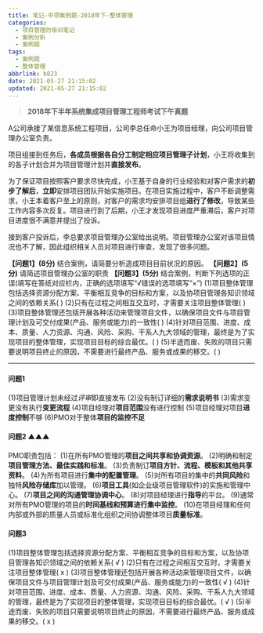 ```yaml
---
title: 笔记-中项案例题-2018年下-整体管理
categories:
  - 项目管理的培训笔记
  - 案例分析
  - 案例题
tags:
  - 案例题
  - 整体管理
abbrlink: b823
date: 2021-05-27 21:15:02
updated: 2021-05-27 21:15:02
---
```


> **2018年下半年系统集成项目管理工程师考试下午真题**

A公司承接了某信息系统工程项目，公司李总任命小王为项目经理，向公司项目管理办公室负责。

项目组接到任务后，**各成员根据各自分工制定相应项目管理子计划**，小王将收集到的各子计划合并为项目管理计划并**直接发布**。

为了保证项目按照客户要求尽快完成，小王基于自身的行业经验和对客户需求的**初步了解后**，**立即**安排项目团队开始实施项目。在项目实施过程中，客户不断调整需求，小王本着客户至上的原则，对客户的需求均安排项目组**进行了修改**，导致某些工作内容多次反复。项目进行到了后期，小王才发现项目进度严重滞后，客户对项目进度很不满意并提出了投诉。

接到客户投诉后，李总要求项目管理办公室给出说明。项目管理办公室对该项目情况也不了解，因此组织相关人员对项目进行审查，发现了很多问题。

**【问题1】(8分)**
结合案例，请简要分析造成项目目前状况的原因。
**【问题2】(5分)**
请简述项目管理办公室的职责
**【问题3】(5分)**
结合案例，判断下列选项的正误(填写在答纸对应栏内，正确的选项填写“√错误的选项填写“×”)
(1)项目整体管理包括选择资源分配方案、平衡相互竞争的目标和方案，以及协项目管理各知识领域之间的依赖关系(  )
(2)只有在过程之间相互交互时，才需要关注项目整体管理(  )
(3)项目整体管理还包括开展各种活动来管理项目文件，以确保项目文件与项目管理计划及可交付成果(产品、服务或能力)的一致性(  )
(4)针对项目范围、进度、成本、质量、人力资源、沟通、风险、采购、干系人九大领域的管理，最终是为了实现项目的整体管理，实现项目目标的综合最优。(  )
(5)半途而废、失败的项目只需要说明项目终止的原因，不需要进行最终产品、服务或成果的移交。(  )

<!-- more -->

---

#### 问题1

(1)项目管理计划未经过*评审*即直接发布
(2)没有制订详细的**需求说明书**
(3)需求变更没有执行**变更流程**
(4)项目经理对**项目范围**没有进行控制
(5)项目经理对项目**进度控制**不够
(6)PMO对于整体**项目的监控不足**

#### 问题2 ▲▲▲

PMO职责包括：
(1)在所有PMO管理的**项目之间共享和协调资源**。
(2)明确和制定**项目管理方法、最佳实践和标准**。
(3)负责制订**项目方针、流程、模板和其他共享资料**。
(4)为所有项目进行**集中的配置管理**。
(5)对所有项目的集中的**共同风险**和独特**风险存储库**加以管理。
(6)**项目工具**(如企业级项目管理软件)的实施和管理中心。
(7)**项目之间的沟通管理协调中心**。
(8)对项目经理进行**指导**的平台。
(9)通常对所有PMO管理的项目的**时间基线和预算进行集中监控**。
(10)在项目经理和任何内部或外部的质量人员或标准化组织之间协调整体项目**质量标准**。

#### 问题3

(1)项目整体管理包括选择资源分配方案、平衡相互竞争的目标和方案，以及协项目管理各知识领域之间的依赖关系( √ )
(2)只有在过程之间相互交互时，才需要关注项目整体管理( x )
(3)项目整体管理还包括开展各种活动来管理项目文件，以确保项目文件与项目管理计划及可交付成果(产品、服务或能力)的一致性( √ )
(4)针对项目范围、进度、成本、质量、人力资源、沟通、风险、采购、干系人九大领域的管理，最终是为了实现项目的整体管理，实现项目目标的综合最优。( √ )
(5)半途而废、失败的项目只需要说明项目终止的原因，不需要进行最终产品、服务或成果的移交。( x )
